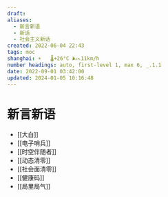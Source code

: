 ```yaml
---
draft: 
aliases:
  - 新言新语
  - 新话
  - 社会主义新话
created: 2022-06-04 22:43
tags: moc
shanghai: ☀️   🌡️+26°C 🌬️↖11km/h
number headings: auto, first-level 1, max 6, _.1.1
date: 2022-09-01 03:42:00
updated: 2024-01-05 10:16:48
---
```


# 新言新语

- [[大白]]
- [[电子哨兵]]
- [[时空伴随者]]
- [[动态清零]]
- [[社会面清零]]
- [[健康码]]
- [[局里局气]]
